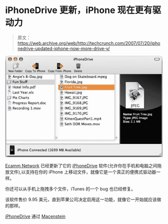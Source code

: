 # iPhoneDrive 更新，iPhone 现在更有驱动力

> 原文：<https://web.archive.org/web/http://techcrunch.com/2007/07/20/iphonedrive-updated-iphone-now-more-drive-y/>

![iphonedrive](img/3e4c1036206d346fd90b1dcec78fe7be.png)

[Ecamm Network](https://web.archive.org/web/20140314004010/http://www.ecamm.com/) 已经更新了它的 [iPhoneDrive](https://web.archive.org/web/20140314004010/http://crunchgear.com/2007/07/11/iphonedrive-makes-iphone-a-hard-drive/) 软件(允许你在手机和电脑之间拖放文件),以支持在你的 iPhone 上移动文件，就像它是一个真正的便携式驱动器一样。

你还可以从手机上拖拽多个文件，iTunes 的一个 bug 也已经修复。

该软件售价 9.95 美元，直到苹果公司决定启用这一功能，就像它一开始就应该做的那样。

[iPhoneDrive](https://web.archive.org/web/20140314004010/http://crunchgear.com/2007/07/11/iphonedrive-makes-iphone-a-hard-drive/) 通过 [Macenstein](https://web.archive.org/web/20140314004010/http://macenstein.com/default/archives/723)